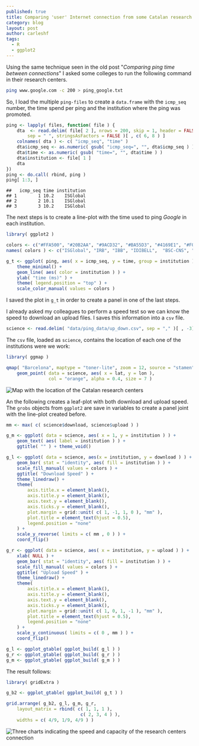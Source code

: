 ```yaml
---
published: true
title: Comparing 'user' Internet connection from some Catalan research centers
category: blog
layout: post
author: carleshf
tags:
  - R
  - ggplot2
---
```


Using the same technique seen in the old post "*Comparing ping time between connections*" I asked some colleges to run the following command in their research centers.

```bash
ping www.google.com -c 200 > ping_google.txt
```

So, I load the multiple `ping-files` to create a `data.frame` with the `icmp_seq` number, the time spend per ping and the institution where the ping was promoted.

```R
ping <- lapply( files, function( file ) {
    dta  <- read.delim( file[ 2 ], nrows = 200, skip = 1, header = FALSE, 
        sep = " ", stringsAsFactors = FALSE )[ , c( 6, 8 ) ]
    colnames( dta ) <- c( "icmp_seq", "time" )
    dta$icmp_seq <- as.numeric( gsub( "icmp_seq=", "", dta$icmp_seq ) )
    dta$time <- as.numeric( gsub( "time=", "", dta$time ) )
    dta$institution <- file[ 1 ]
    dta
})
ping <- do.call( rbind, ping )
ping[ 1:3, ]
```
```
##   icmp_seq time institution
## 1        1 10.2    ISGlobal
## 2        2 10.1    ISGlobal
## 3        3 10.2    ISGlobal
```

The next steps is to create a line-plot with the time used to ping *Google* in each institution.

```R
library( ggplot2 )

colors <- c("#FFA500", "#20B2AA", "#9ACD32", "#BA55D3", "#4169E1", "#F08080")
names( colors ) <- c("ISGlobal", "IRB", "IBB", "IDIBELL",  "BSC-CNS", "VHIR")

g_t <- ggplot( ping, aes( x = icmp_seq, y = time, group = institution ) ) +
    theme_minimal() +
    geom_line( aes( color = institution ) ) +
    ylab( "time (ms)" ) +
    theme( legend.position = "top" ) +
    scale_color_manual( values = colors )
```

I saved the plot in `g_t` in order to create a panel in one of the last steps.

I already asked my colleagues to perform a speed test so we can know the speed to download an upload files. I saves this information into a `csv` file.

```R
science <- read.delim( "data/ping_data/up_down.csv", sep = "," )[ , -3]
```

The `csv` file, loaded as `science`, contains the location of each one of the institutions were we work:

```R
library( ggmap )

qmap( "Barcelona", maptype = "toner-lite", zoom = 12, source = "stamen" ) +
    geom_point( data = science, aes( x = lat, y = lon ), 
                col = "orange", alpha = 0.4, size = 7 )
```

![Map with the location of the Catalan research centers]({{baseurl}}/assets/catalan-research-centers-map.png)


An the following creates a leaf-plot with both download and upload speed. The `grobs` objects from `ggplot2` are save in variables to create a panel joint with the line-plot created before.

```R
mm <- max( c( science$download, science$upload ) )

g_m <- ggplot( data = science, aes( x = 1, y = institution ) ) +
    geom_text( aes( label = institution ) ) +
    ggtitle( "" ) + theme_void()

g_l <- ggplot( data = science, aes(x = institution, y = download ) ) +
    geom_bar( stat = "identity", aes( fill = institution ) ) +
    scale_fill_manual( values = colors ) +
    ggtitle( "Download Speed" ) +
    theme_linedraw() +
    theme(
        axis.title.x = element_blank(),
        axis.title.y = element_blank(),
        axis.text.y = element_blank(),
        axis.ticks.y = element_blank(),
        plot.margin = grid::unit( c( 1, -1, 1, 0 ), "mm" ),
        plot.title = element_text(hjust = 0.5),
        legend.position = "none"
    ) +
    scale_y_reverse( limits = c( mm , 0 ) ) +
    coord_flip()

g_r <- ggplot( data = science, aes( x = institution, y = upload ) ) +
    xlab( NULL ) +
    geom_bar( stat = "identity", aes( fill = institution ) ) +
    scale_fill_manual( values = colors ) + 
    ggtitle( "Upload Speed" ) +
    theme_linedraw() +
    theme(
        axis.title.x = element_blank(),
        axis.title.y = element_blank(),
        axis.text.y = element_blank(),
        axis.ticks.y = element_blank(),
        plot.margin = grid::unit( c( 1, 0, 1, -1 ), "mm" ),
        plot.title = element_text(hjust = 0.5),
        legend.position = "none"
    ) +
    scale_y_continuous( limits = c( 0 , mm ) ) +
    coord_flip()

g_l <- ggplot_gtable( ggplot_build( g_l ) )
g_r <- ggplot_gtable( ggplot_build( g_r ) )
g_m <- ggplot_gtable( ggplot_build( g_m ) )
```

The result follows:

```R
library( gridExtra )

g_b2 <- ggplot_gtable( ggplot_build( g_t ) )

grid.arrange( g_b2, g_l, g_m, g_r, 
    layout_matrix = rbind( c( 1, 1, 1 ),
                            c( 2, 3, 4 ) ),
    widths = c( 4/9, 1/9, 4/9 ) )
```
![Three charts indicating the speed and capacity of the research centers connection]({{baseurl}}/assets/catalan-research-centers-charts.png)
